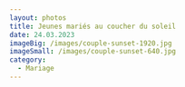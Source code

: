 ```yaml
---
layout: photos
title: Jeunes mariés au coucher du soleil
date: 24.03.2023
imageBig: /images/couple-sunset-1920.jpg
imageSmall: /images/couple-sunset-640.jpg
category:
  - Mariage
---
```

